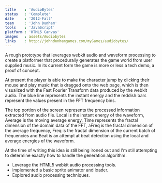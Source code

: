 ```yaml
---
title    : 'AudioBytes'
status   : 'Complete'
date     : '2012-Fall'
team     : 'John Dunham' 
tools    : 'JavaScript'
platform : 'HTML5 Canvas'
images   : assets/Audiobytes
links    : http://johndunhamgames.com/myGames/audiobytes/
---
```



A rough prototype that leverages webkit audio and waveform processing to create a platformer that procedurally generates the game world from user supplied music. 
In its current form the game is more or less a tech demo, a proof of concept.

At present the player is able to make the character jump by clicking their mouse and play music that is dragged onto the web page, which is then visualized with the 
Fast Fourier Transform data produced by the webkit audio. The blue line represents the instant energy and the reddish bars represent the values present in the FFT frequency bins.

The top portion of the screen represents the processed information extracted from audio file. Local is the instant energy of the waveform, Average is the moving average energy, 
Time represents the fractal dimension of the domain data of the FFT, aFreq is the fractal dimension of the average frequency, Freq is the fractal dimension of the current batch of frequencies and 
Beat is an attempt at beat detection using the local and average energies of the waveform.

At the time of writing this idea is still being ironed out and I'm still attempting to determine exactly how to handle the generation algorithm.

- Leverage the HTML5 webkit audio processing tools.
- Implemented a basic sprite animator and loader.
- Explored audio processing techniques.

